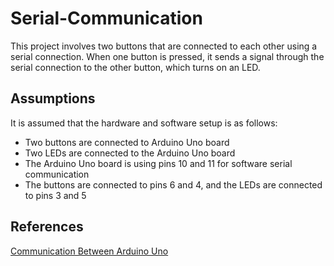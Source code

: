 # Serial-Communication
This project involves two buttons that are connected to each other using a serial connection. When one button is pressed, it sends a signal through the serial connection to the other button, which turns on an LED.

## Assumptions
It is assumed that the hardware and software setup is as follows:

+ Two buttons are connected to Arduino Uno board
+ Two LEDs are connected to the Arduino Uno board
+ The Arduino Uno board is using pins 10 and 11 for software serial communication
+ The buttons are connected to pins 6 and 4, and the LEDs are connected to pins 3 and 5

## References
[Communication Between Arduino Uno](https://create.arduino.cc/projecthub/masteruan/communication-between-arduino-uno-c1caa5)
